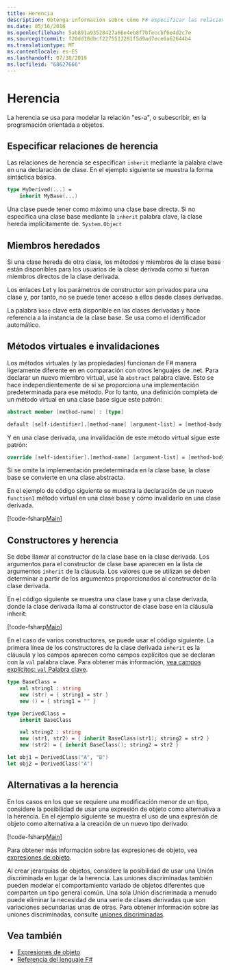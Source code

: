 ```yaml
---
title: Herencia
description: Obtenga información sobre cómo F# especificar las relaciones de herencia mediante la palabra clave ' inherit '.
ms.date: 05/16/2016
ms.openlocfilehash: 5ab891a93528427a66e4eb8f7bfeccbf6e4d2c7e
ms.sourcegitcommit: f20dd18dbcf2275513281f5d9ad7ece6a62644b4
ms.translationtype: MT
ms.contentlocale: es-ES
ms.lasthandoff: 07/30/2019
ms.locfileid: "68627666"
---
```

# <a name="inheritance"></a>Herencia

La herencia se usa para modelar la relación "es-a", o subescribir, en la programación orientada a objetos.

## <a name="specifying-inheritance-relationships"></a>Especificar relaciones de herencia

Las relaciones de herencia se especifican `inherit` mediante la palabra clave en una declaración de clase. En el ejemplo siguiente se muestra la forma sintáctica básica.

```fsharp
type MyDerived(...) =
    inherit MyBase(...)
```

Una clase puede tener como máximo una clase base directa. Si no especifica una clase base mediante la `inherit` palabra clave, la clase hereda implícitamente de. `System.Object`

## <a name="inherited-members"></a>Miembros heredados

Si una clase hereda de otra clase, los métodos y miembros de la clase base están disponibles para los usuarios de la clase derivada como si fueran miembros directos de la clase derivada.

Los enlaces Let y los parámetros de constructor son privados para una clase y, por tanto, no se puede tener acceso a ellos desde clases derivadas.

La palabra `base` clave está disponible en las clases derivadas y hace referencia a la instancia de la clase base. Se usa como el identificador automático.

## <a name="virtual-methods-and-overrides"></a>Métodos virtuales e invalidaciones

Los métodos virtuales (y las propiedades) funcionan de F# manera ligeramente diferente en en comparación con otros lenguajes de .net. Para declarar un nuevo miembro virtual, use la `abstract` palabra clave. Esto se hace independientemente de si se proporciona una implementación predeterminada para ese método. Por lo tanto, una definición completa de un método virtual en una clase base sigue este patrón:

```fsharp
abstract member [method-name] : [type]

default [self-identifier].[method-name] [argument-list] = [method-body]
```

Y en una clase derivada, una invalidación de este método virtual sigue este patrón:

```fsharp
override [self-identifier].[method-name] [argument-list] = [method-body]
```

Si se omite la implementación predeterminada en la clase base, la clase base se convierte en una clase abstracta.

En el ejemplo de código siguiente se muestra la declaración de un nuevo `function1` método virtual en una clase base y cómo invalidarlo en una clase derivada.

[!code-fsharp[Main](~/samples/snippets/fsharp/lang-ref-1/snippet2601.fs)]

## <a name="constructors-and-inheritance"></a>Constructores y herencia

Se debe llamar al constructor de la clase base en la clase derivada. Los argumentos para el constructor de clase base aparecen en la lista de argumentos `inherit` de la cláusula. Los valores que se utilizan se deben determinar a partir de los argumentos proporcionados al constructor de la clase derivada.

En el código siguiente se muestra una clase base y una clase derivada, donde la clase derivada llama al constructor de clase base en la cláusula inherit:

[!code-fsharp[Main](~/samples/snippets/fsharp/lang-ref-1/snippet2602.fs)]

En el caso de varios constructores, se puede usar el código siguiente. La primera línea de los constructores de la clase derivada `inherit` es la cláusula y los campos aparecen como campos explícitos que se declaran con la `val` palabra clave. Para obtener más información, [vea campos explícitos: `val` Palabra clave](./members/explicit-fields-the-val-keyword.md).

```fsharp
type BaseClass =
    val string1 : string
    new (str) = { string1 = str }
    new () = { string1 = "" }

type DerivedClass =
    inherit BaseClass

    val string2 : string
    new (str1, str2) = { inherit BaseClass(str1); string2 = str2 }
    new (str2) = { inherit BaseClass(); string2 = str2 }

let obj1 = DerivedClass("A", "B")
let obj2 = DerivedClass("A")
```

## <a name="alternatives-to-inheritance"></a>Alternativas a la herencia

En los casos en los que se requiere una modificación menor de un tipo, considere la posibilidad de usar una expresión de objeto como alternativa a la herencia. En el ejemplo siguiente se muestra el uso de una expresión de objeto como alternativa a la creación de un nuevo tipo derivado:

[!code-fsharp[Main](~/samples/snippets/fsharp/lang-ref-1/snippet2603.fs)]

Para obtener más información sobre las expresiones de objeto, vea [expresiones de objeto](object-expressions.md).

Al crear jerarquías de objetos, considere la posibilidad de usar una Unión discriminada en lugar de la herencia. Las uniones discriminadas también pueden modelar el comportamiento variado de objetos diferentes que comparten un tipo general común. Una sola Unión discriminada a menudo puede eliminar la necesidad de una serie de clases derivadas que son variaciones secundarias unas de otras. Para obtener información sobre las uniones discriminadas, consulte [uniones discriminadas](discriminated-unions.md).

## <a name="see-also"></a>Vea también

- [Expresiones de objeto](object-expressions.md)
- [Referencia del lenguaje F#](index.md)
